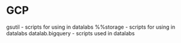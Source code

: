 # GCP

gsutil - scripts for using in datalabs
%%storage - scripts for using in datalabs
datalab.bigquery - scripts used in datalabs
